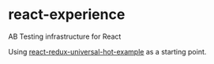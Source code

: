 # react-experience
AB Testing infrastructure for React

Using [react-redux-universal-hot-example](https://github.com/erikras/react-redux-universal-hot-example) as a starting point.
